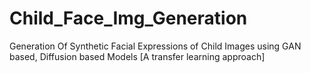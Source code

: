 # Child_Face_Img_Generation
Generation Of Synthetic Facial Expressions of Child Images using GAN based, Diffusion based Models [A transfer learning approach]
